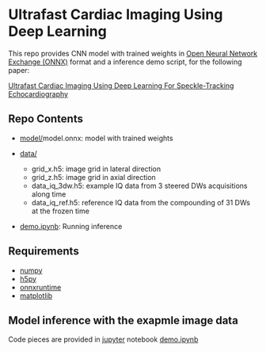 # Ultrafast Cardiac Imaging Using Deep Learning
This repo provides CNN model with trained weights in [Open Neural Network Exchange (ONNX)](https://onnx.ai) format and a inference demo script, for the following paper:

[Ultrafast Cardiac Imaging Using Deep Learning For Speckle-Tracking Echocardiography](https://ieeexplore.ieee.org/document/10288598)

## Repo Contents

- [model/](model/model.onnx)model.onnx: model with trained weights
- [data/](data)
  - grid_x.h5: image grid in lateral direction
  - grid_z.h5: image grid in axial direction
  - data_iq_3dw.h5: example IQ data from 3 steered DWs acquisitions along time
  - data_iq_ref.h5: reference IQ data from the compounding of 31 DWs at the frozen time

- [demo.ipynb](demo.ipynb): Running inference 


## Requirements
- [numpy](https://pypi.org/project/numpy)
- [h5py](https://pypi.org/project/h5py)
- [onnxruntime](https://pypi.org/project/onnxruntime)
- [matplotlib](https://pypi.org/project/matplotlib)

## Model inference with the exapmle image data
Code pieces are provided in [jupyter](https://jupyter.org) notebook [demo.ipynb](demo.ipynb)


